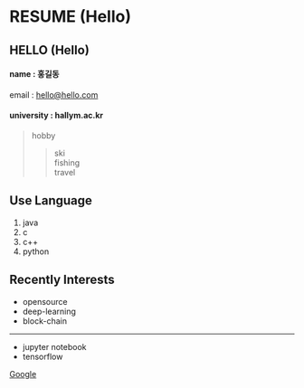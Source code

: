 # RESUME (Hello)

## HELLO (Hello)  

#### name : 홍길동 
email : hello@hello.com
#### university : hallym.ac.kr

> hobby
>> ski  
>> fishing  
>> travel


## Use Language
1. java
2. c
3. c++
4. python

## Recently Interests
* opensource  
* deep-learning  
* block-chain
---------------
* jupyter notebook
* tensorflow

[Google](www.google.com)
